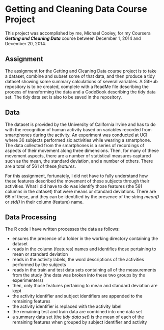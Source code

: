 # Getting and Cleaning Data Course Project
This project was accomplished by me, Michael Cooley, for my Coursera **_Getting and Cleaning Data_** course between December 1, 2014 and December 20, 2014.
## Assignment
The assignment for the Getting and Cleaning Data course project is to take a dataset, combine and subset some of that data, and then produce a tidy dataset showing some summary calculations of several variables.  A GitHub repository is to be created, complete with a ReadMe file describing the process of transforming the data and a CodeBook describing the tidy data set.  The tidy data set is also to be saved in the repository.
## Data
The dataset is provided by the University of California Irvine and has to do with the recognition of human activity based on variables recorded from smartphones during the activity.  An experiment was conducted at UCI where 30 subjects performed six activities while wearing a smartphone.  The data collected from the smartphones is a series of recordings of aspects of their movement along three dimensions.  Then, for many of these movement aspects, there are a number of statistical measures captured such as the mean, the standard deviation, and a number of others.  There are a total of 561 of these *features*.

For this assignment, fortunately, I did not have to fully understand how these features described the movement of these subjects through their activities.  What I did have to do was identify those features (the 561 columns in the dataset) that were means or standard deviations.  There are 66 of these, and they can be identified by the presence of the string *mean()* or *std()* in their column (feature) name.
## Data Processing
The R code I have written processes the data as follows:
- ensures the presence of a folder in the working directory containing the dataset
- reads in the column (features) names and identifies those pertaining to mean or standard deviation
- reads in the activity labels, the word descriptions of the activities performed by the subjects
- reads in the train and test data sets containing all of the measurements from the study (the data was broken into these two groups by the experimenters)
- then, only those features pertaining to mean and standard deviation are kept
- the activity identifier and subject identifiers are appended to the remaining features
- the activity identifier is replaced with the activity label
- the remaining test and train data are combined into one data set
- a summary data set (the *tidy data set*) is the mean of each of the remaining features when grouped by subject identifier and activity

